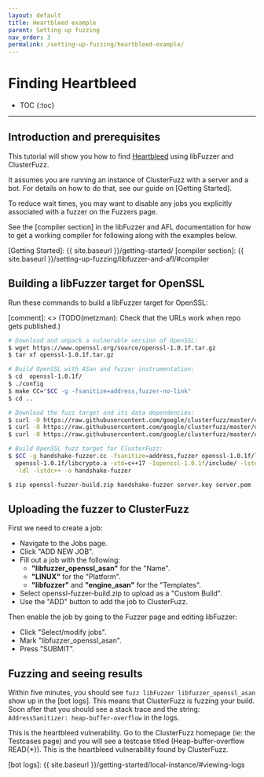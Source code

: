 ```yaml
---
layout: default
title: Heartbleed example
parent: Setting up fuzzing
nav_order: 3
permalink: /setting-up-fuzzing/heartbleed-example/
---
```


# Finding Heartbleed

- TOC
{:toc}
---

## Introduction and prerequisites
This tutorial will show you how to find [Heartbleed] using libFuzzer and
ClusterFuzz.

It assumes you are running an instance of ClusterFuzz with a server
and a bot. For details on how to do that, see our guide on [Getting Started].

To reduce wait times, you may want to disable any jobs you explicitly associated
with a fuzzer on the Fuzzers page.

See the [compiler section] in the libFuzzer and AFL documentation for how to get
a working compiler for following along with the examples below.

[Heartbleed]: https://en.wikipedia.org/wiki/Heartbleed
[Getting Started]: {{ site.baseurl }}/getting-started/
[compiler section]: {{ site.baseurl }}/setting-up-fuzzing/libfuzzer-and-afl/#compiler

## Building a libFuzzer target for OpenSSL
Run these commands to build a libFuzzer target for OpenSSL:

[comment]: <> (TODO(metzman): Check that the URLs work when repo gets published.)
```bash
# Download and unpack a vulnerable version of OpenSSL:
$ wget https://www.openssl.org/source/openssl-1.0.1f.tar.gz
$ tar xf openssl-1.0.1f.tar.gz

# Build OpenSSL with ASan and fuzzer instrumentation:
$ cd  openssl-1.0.1f/
$ ./config
$ make CC="$CC -g -fsanitize=address,fuzzer-no-link"
$ cd ..

# Download the fuzz target and its data dependencies:
$ curl -O https://raw.githubusercontent.com/google/clusterfuzz/master/docs/setting-up-fuzzing/heartbleed/handshake-fuzzer.cc
$ curl -O https://raw.githubusercontent.com/google/clusterfuzz/master/docs/setting-up-fuzzing/heartbleed/server.key
$ curl -O https://raw.githubusercontent.com/google/clusterfuzz/master/docs/setting-up-fuzzing/heartbleed/server.pem

# Build OpenSSL fuzz target for ClusterFuzz:
$ $CC -g handshake-fuzzer.cc -fsanitize=address,fuzzer openssl-1.0.1f/libssl.a \
  openssl-1.0.1f/libcrypto.a -std=c++17 -Iopenssl-1.0.1f/include/ -lstdc++fs   \
  -ldl -lstdc++ -o handshake-fuzzer

$ zip openssl-fuzzer-build.zip handshake-fuzzer server.key server.pem
```

## Uploading the fuzzer to ClusterFuzz
First we need to create a job:

* Navigate to the Jobs page.
* Click "ADD NEW JOB".
* Fill out a job with the following:
    * **"libfuzzer_openssl_asan"** for the "Name".
    * **"LINUX"** for the "Platform".
    * **"libfuzzer"** and **"engine_asan"** for the "Templates".
* Select openssl-fuzzer-build.zip to upload as a "Custom Build".
* Use the "ADD" button to add the job to ClusterFuzz.

Then enable the job by going to the Fuzzer page and editing libFuzzer:
* Click "Select/modify jobs".
* Mark "libfuzzer_openssl_asan".
* Press "SUBMIT".

## Fuzzing and seeing results
Within five minutes, you should see `fuzz libFuzzer libfuzzer_openssl_asan` show
up in the [bot logs]. This means that ClusterFuzz is fuzzing your build. Soon
after that you should see a stack trace and the string:
`AddressSanitizer: heap-buffer-overflow` in the logs.

This is the heartbleed vulnerability. Go to the ClusterFuzz homepage (ie: the
Testcases page) and you will see a testcase titled (Heap-buffer-overflow
READ{*}). This is the heartbleed vulnerability found by ClusterFuzz.

[bot logs]: {{ site.baseurl }}/getting-started/local-instance/#viewing-logs
